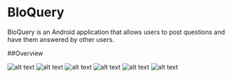 BloQuery
================

BloQuery is an Android application that allows users to post questions and have them answered by other users.

##Overview

![alt text](https://i.gyazo.com/1108b63265ada238270f7ae06385026f.png)
![alt text](https://i.gyazo.com/9d102ddffdd3140fdc2218d7a0aaefea.png)
![alt text](https://i.gyazo.com/d2f72232856883c977a1487d1880aca4.png)
![alt text](https://i.gyazo.com/8f3673ff6992d3ab1cc191f446aee641.png)
![alt text](https://i.gyazo.com/e67ddeeba3c5737e517fa056890458b8.png)
![alt text](https://i.gyazo.com/da0184916905c615100bb385b979875e.png)
